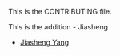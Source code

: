 This is the CONTRIBUTING file.

This is the addition - Jiasheng
* [Jiasheng Yang](https://github.com/Jiasheng-Yang)
